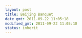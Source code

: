 ```yaml
---
layout: post
title: Beijing Banquet
date_gmt: 2011-09-22 11:05:18
modified_gmt: 2011-09-22 11:05:18
status: inherit
---
```


